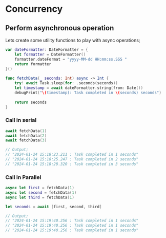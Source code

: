 # Concurrency

## Perform asynchronous operation

Lets create some utility functions to play with async operations;

```swift
var dateFormatter: DateFormatter = {
    let formatter = DateFormatter()
    formatter.dateFormat = "yyyy-MM-dd HH:mm:ss.SSS "
    return formatter
}()
​
func fetchData(_ seconds: Int) async -> Int {
    try! await Task.sleep(for: .seconds(seconds))
    let timestamp = await dateFormatter.string(from: Date())
    debugPrint("\(timestamp): Task completed in \(seconds) seconds")
    
    return seconds
}
```

### Call in serial

```swift
await fetchData(1)
await fetchData(2)
await fetchData(3)

// Output;
// "2024-01-24 15:18:23.211 : Task completed in 1 seconds"
// "2024-01-24 15:18:25.247 : Task completed in 2 seconds"
// "2024-01-24 15:18:28.320 : Task completed in 3 seconds"
```

### Call in Parallel

```swift
async let first = fetchData(1)
async let second = fetchData(1)
async let third = fetchData(1)

let seconds = await [first, second, third]

// Output;
// "2024-01-24 15:19:40.256 : Task completed in 1 seconds"
// "2024-01-24 15:19:40.256 : Task completed in 1 seconds"
// "2024-01-24 15:19:40.256 : Task completed in 1 seconds"
```
